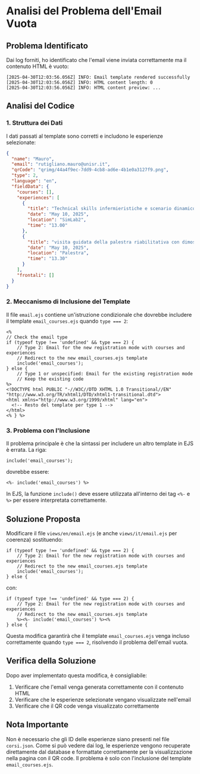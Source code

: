 # Analisi del Problema dell'Email Vuota

## Problema Identificato

Dai log forniti, ho identificato che l'email viene inviata correttamente ma il contenuto HTML è vuoto:

```
[2025-04-30T12:03:56.056Z] INFO: Email template rendered successfully
[2025-04-30T12:03:56.056Z] INFO: HTML content length: 0
[2025-04-30T12:03:56.056Z] INFO: HTML content preview: ...
```

## Analisi del Codice

### 1. Struttura dei Dati

I dati passati al template sono corretti e includono le esperienze selezionate:

```json
{
  "name": "Mauro",
  "email": "rutigliano.mauro@unisr.it",
  "qrCode": "qrimg/44a4f9ec-7dd9-4cb8-ad6e-4b1e0a3127f9.png",
  "type": 2,
  "language": "en",
  "fieldData": {
    "courses": [],
    "experiences": [
      {
        "title": "Technical skills infermieristiche e scenario dinamico presso il centro di Simulazione avanzata SimLab",       
        "date": "May 10, 2025",
        "location": "SimLab2",
        "time": "13.00"
      },
      {
        "title": "visita guidata della palestra riabilitativa con dimostrazione di alcune tecnologie avanzate",
        "date": "May 10, 2025",
        "location": "Palestra",
        "time": "13.30"
      }
    ],
    "frontali": []
  }
}
```

### 2. Meccanismo di Inclusione del Template

Il file `email.ejs` contiene un'istruzione condizionale che dovrebbe includere il template `email_courses.ejs` quando `type === 2`:

```ejs
<%
// Check the email type
if (typeof type !== 'undefined' && type === 2) {
    // Type 2: Email for the new registration mode with courses and experiences
    // Redirect to the new email_courses.ejs template
    include('email_courses');
} else {
    // Type 1 or unspecified: Email for the existing registration mode
    // Keep the existing code
%>
<!DOCTYPE html PUBLIC "-//W3C//DTD XHTML 1.0 Transitional//EN" "http://www.w3.org/TR/xhtml1/DTD/xhtml1-transitional.dtd">
<html xmlns="http://www.w3.org/1999/xhtml" lang="en">
  <!-- Resto del template per type 1 -->
</html>
<% } %>
```

### 3. Problema con l'Inclusione

Il problema principale è che la sintassi per includere un altro template in EJS è errata. La riga:

```ejs
include('email_courses');
```

dovrebbe essere:

```ejs
<%- include('email_courses') %>
```

In EJS, la funzione `include()` deve essere utilizzata all'interno dei tag `<%-` e `%>` per essere interpretata correttamente.

## Soluzione Proposta

Modificare il file `views/en/email.ejs` (e anche `views/it/email.ejs` per coerenza) sostituendo:

```ejs
if (typeof type !== 'undefined' && type === 2) {
    // Type 2: Email for the new registration mode with courses and experiences
    // Redirect to the new email_courses.ejs template
    include('email_courses');
} else {
```

con:

```ejs
if (typeof type !== 'undefined' && type === 2) {
    // Type 2: Email for the new registration mode with courses and experiences
    // Redirect to the new email_courses.ejs template
    %><%- include('email_courses') %><%
} else {
```

Questa modifica garantirà che il template `email_courses.ejs` venga incluso correttamente quando `type === 2`, risolvendo il problema dell'email vuota.

## Verifica della Soluzione

Dopo aver implementato questa modifica, è consigliabile:

1. Verificare che l'email venga generata correttamente con il contenuto HTML
2. Verificare che le esperienze selezionate vengano visualizzate nell'email
3. Verificare che il QR code venga visualizzato correttamente

## Nota Importante

Non è necessario che gli ID delle esperienze siano presenti nel file `corsi.json`. Come si può vedere dai log, le esperienze vengono recuperate direttamente dal database e formattate correttamente per la visualizzazione nella pagina con il QR code. Il problema è solo con l'inclusione del template `email_courses.ejs`.